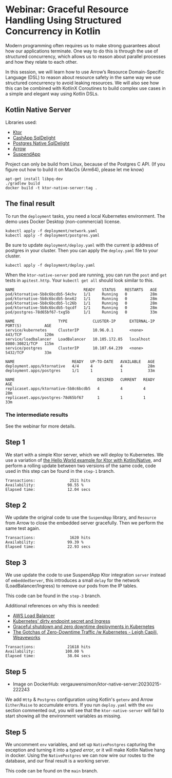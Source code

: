 # Webinar: Graceful Resource Handling Using Structured Concurrency in Kotlin

Modern programming often requires us to make strong guarantees about how our applications terminate. One way to do this is through the use of structured concurrency, which allows us to reason about parallel processes and how they relate to each other.

In this session, we will learn how to use Arrow’s Resource Domain-Specific Language (DSL) to reason about resource safety in the same way we use structured concurrency to avoid leaking resources. We will also see how this can be combined with KotlinX Coroutines to build complex use cases in a simple and elegant way using Kotlin DSLs.

## Kotlin Native Server

Libraries used:
 - [Ktor](https://ktor.io)
 - [CashApp SqlDelight](https://github.com/cashapp/sqldelight)
 - [Postgres Native SqlDelight](https://github.com/hfhbd/postgres-native-sqldelight)
 - [Arrow](https://arrow-kt.io)
 - [SuspendApp](https://github.com/arrow-kt/suspendapp)

Project can only be build from Linux, because of the Postgres C API. (If you figure out how to build it on MacOs (Arm64), please let me know)

```text
apt-get install libpq-dev
./gradlew build
docker build -t ktor-native-server:tag .
```

## The final result

To run the `deployment` tasks, you need a local Kubernetes environment. The demo uses Docker Desktop (non-commercial) license.

```text
kubectl apply -f deployment/network.yaml
kubectl apply -f deployment/postgres.yaml
```

Be sure to update `deployment/deploy.yaml` with the current ip address of postgres in your cluster.
Then you can apply the `deploy.yaml` file to your cluster.

```text
kubectl apply -f deployment/deploy.yaml
```

When the `ktor-native-server` pod are running, you can run the `post` and `get` tests in `apitest.http`.
Your `kubectl get all` should look similar to this.

```text
NAME                              READY   STATUS    RESTARTS   AGE
pod/ktornative-5b8c6bcdb5-54chv   1/1     Running   0          28m
pod/ktornative-5b8c6bcdb5-bnx62   1/1     Running   0          28m
pod/ktornative-5b8c6bcdb5-lc26b   1/1     Running   0          28m
pod/ktornative-5b8c6bcdb5-tqcdf   1/1     Running   0          28m
pod/postgres-78d65bf67-txg5b      1/1     Running   0          33m

NAME                   TYPE           CLUSTER-IP      EXTERNAL-IP   PORT(S)          AGE
service/kubernetes     ClusterIP      10.96.0.1       <none>        443/TCP          120m
service/loadbalancer   LoadBalancer   10.105.172.85   localhost     8080:30821/TCP   115m
service/postgres       ClusterIP      10.107.64.239   <none>        5432/TCP         33m

NAME                         READY   UP-TO-DATE   AVAILABLE   AGE
deployment.apps/ktornative   4/4     4            4           28m
deployment.apps/postgres     1/1     1            1           33m

NAME                                    DESIRED   CURRENT   READY   AGE
replicaset.apps/ktornative-5b8c6bcdb5   4         4         4       28m
replicaset.apps/postgres-78d65bf67      1         1         1       33m
```

### The intermediate results

See the webinar for more details.

## Step 1

We start with a simple Ktor server, which we will deploy to Kubernetes.
We use a variation of [the Hello World example for Ktor with Kotlin/Native](https://github.com/ktorio/ktor-documentation/tree/2.2.3/codeSnippets/snippets/embedded-server-native ), and perform a rolling update between two versions of the same code, code used in this step can be found in the `step-1` branch.

```text
Transactions:		        2521 hits
Availability:		       98.55 %
Elapsed time:		       12.04 secs
```

## Step 2
We update the original code to use the `SuspendApp` library, and `Resource` from Arrow to close the embedded server gracefully.
Then we perform the same test again.

```text
Transactions:		        1620 hits
Availability:		       99.39 %
Elapsed time:		       22.93 secs
```

## Step 3
We use update the code to use SuspendApp Ktor integration `server` instead of `embeddedServer`,
this introduces a small `delay` for the network (LoadBalancer/Ingress) to remove our pods from the IP tables.

This code can be found in the `step-3` branch.

Additional references on why this is needed:
 - [AWS Load Balancer](https://github.com/kubernetes-sigs/aws-load-balancer-controller/issues/1719#issuecomment-1122271908)
 - [Kubernetes' dirty endpoint secret and Ingress](https://philpearl.github.io/post/k8s_ingress/)
 - [Graceful shutdown and zero downtime deployments in Kubernetes](https://learnk8s.io/graceful-shutdown)
 - [The Gotchas of Zero-Downtime Traffic /w Kubernetes - Leigh Capili, Weaveworks](https://www.youtube.com/watch?v=0o5C12kzEDI)

```text
Transactions:		       21618 hits
Availability:		      100.00 %
Elapsed time:		       38.04 secs
```

## Step 5

- Image on DockerHub: vergauwensimon/ktor-native-server:20230215-222243

We add `Http` & `Postgres` configuration using Kotlin's `getenv` and Arrow `Either`/`Raise` to accumulate errors.
If you run `deploy.yaml` with the `env` section commented out,
you will see that the `ktor-native-server` will fail to start showing all the environment variables as missing.

## Step 5

We uncomment `env` variables, and set up `NativePostgres` capturing the exception and turning it into a _typed error_, or it will make Kotlin Native hang in docker.
Using the `NativePostgres` we can now wire our routes to the database, and our final result is a working server.

This code can be found on the `main` branch.
